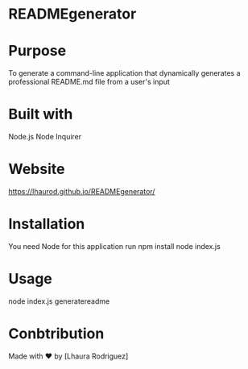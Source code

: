 # READMEgenerator

# Purpose
To generate a command-line application that dynamically generates a professional README.md file from a user's input 

# Built with
 Node.js
 Node Inquirer
# Website 
https://lhaurod.github.io/READMEgenerator/

# Installation
You need Node for this application 
run npm install
node index.js

# Usage
node index.js
generatereadme

# Conbtribution 
Made with ❤️ by [Lhaura Rodriguez]